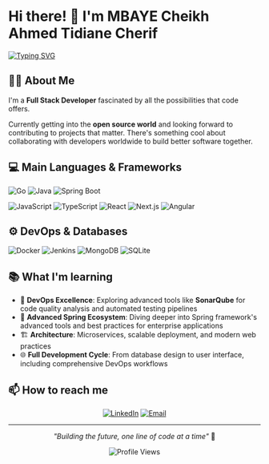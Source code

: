 # Hi there! 👋 I'm MBAYE Cheikh Ahmed Tidiane Cherif

[![Typing SVG](https://readme-typing-svg.herokuapp.com?font=Fira+Code&pause=1000&color=00F7A6&width=500&lines=Full+Stack+Developer;Open+Source+Contribution+Enthusiast;From+Ideas+to+Building+to+Deployment;Building+the+Future+with+Code)](https://git.io/typing-svg)



## 🙋‍♂️ About Me

I'm a **Full Stack Developer** fascinated by all the possibilities that code offers.

Currently getting into the **open source world** and looking forward to contributing to projects that matter. There's something cool about collaborating with developers worldwide to build better software together.


## 💻 Main Languages & Frameworks

![Go](https://img.shields.io/badge/Go-00ADD8?style=for-the-badge&logo=go&logoColor=white)
![Java](https://img.shields.io/badge/Java-orange?style=for-the-badge&logo=openjdk&logoColor=white)
![Spring Boot](https://img.shields.io/badge/Spring%20Boot-6DB33F?style=for-the-badge&logo=spring-boot&logoColor=white)

![JavaScript](https://img.shields.io/badge/JavaScript-F7DF1E?style=for-the-badge&logo=javascript&logoColor=black)
![TypeScript](https://img.shields.io/badge/TypeScript-3178C6?style=for-the-badge&logo=typescript&logoColor=white)
![React](https://img.shields.io/badge/React-61DAFB?style=for-the-badge&logo=react&logoColor=black)
![Next.js](https://img.shields.io/badge/Next.js-000000?style=for-the-badge&logo=next.js&logoColor=white)
![Angular](https://img.shields.io/badge/Angular-DD0031?style=for-the-badge&logo=angular&logoColor=white)



## ⚙️ DevOps & Databases

![Docker](https://img.shields.io/badge/Docker-2496ED?style=for-the-badge&logo=docker&logoColor=white)
![Jenkins](https://img.shields.io/badge/Jenkins-D24939?style=for-the-badge&logo=jenkins&logoColor=white)
![MongoDB](https://img.shields.io/badge/MongoDB-47A248?style=for-the-badge&logo=mongodb&logoColor=white)
![SQLite](https://img.shields.io/badge/SQLite-07405E?style=for-the-badge&logo=sqlite&logoColor=white)



## 📚 What I'm learning

- 🔧 **DevOps Excellence**: Exploring advanced tools like **SonarQube** for code quality analysis and automated testing pipelines
- 🚀 **Advanced Spring Ecosystem**: Diving deeper into Spring framework's advanced tools and best practices for enterprise applications
- 🏗️ **Architecture**: Microservices, scalable deployment, and modern web practices
- 🌐 **Full Development Cycle**: From database design to user interface, including comprehensive DevOps workflows 


## 📫 How to reach me

<div align="center">

[![LinkedIn](https://img.shields.io/badge/LinkedIn-0077B5?style=for-the-badge&logo=linkedin&logoColor=white)](https://www.linkedin.com/in/cheikh-ahmed-tidiane-cherif-mbaye-abb3381a3/)
[![Email](https://img.shields.io/badge/Email-D14836?style=for-the-badge&logo=gmail&logoColor=white)](mailto:cherifmbaye02@gmail.com)

</div>

---

<div align="center">
  
*"Building the future, one line of code at a time"* 🚀

![Profile Views](https://komarev.com/ghpvc/?username=TanakAiko&color=blueviolet&style=for-the-badge)

</div>

